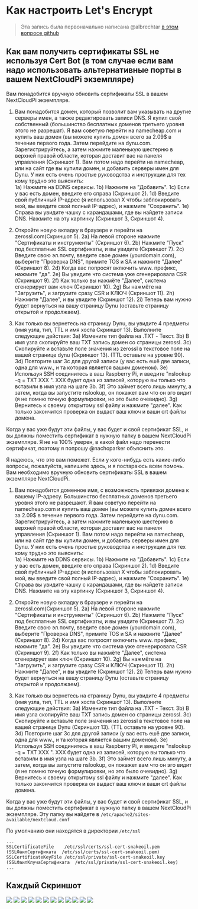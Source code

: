 # Как настроить Let's Encrypt

> Эта запись была первоначально написана @albrechtar [в этом вопросе github](https://github.com/nextcloud/nextcloudpi/issues/186#issuecomment-328333387)

## Как вам получить сертификаты SSL не используя Cert Bot (в том случае если вам надо использовать альтернативные порты в вашем NextCloudPi экземпляре)

Вам понадобится вручную обновить сертификаты SSL в вашем NextCloudPi экземпляре.

1.  Вам понадобится домен, который позволит вам указывать на другие серверы имен, а также редактировать записи DNS. Я купил свой собственный (большинство бесплатных доменов третьего уровня этого не разрешат). Я вам советую перейти на namecheap.com и купить ваш домен (вы можете купить домен всего за 2.09$ в течение первого года. Затем перейдите на dynu.com. Зарегистрируйтесь, а затем нажмите маленькую шестерню в верхней правой области, которая доставит вас на панеля управления (Скриншот 1). Вам потом надо перейти на namecheap, или на сайт где вы купили домен, и добавить серверы имен для Dynu. У них есть очень простые руководства и инструкции для тех кому трудно это выяснить:   
     1a)  Нажмите на DDNS сервисы.
     1b)  Нажмите на "Добавить".
	 1c)  Если у вас есть домен, введите его справа (Скриншот 2).
	 1d)  Введите свой публичный IP-адрес (я использовал Х чтобы заблокировать мой, вы введите свой полный IP-адрес), и нажмите "Сохранить".
	 1e)  Справа вы увидите чашку с карандашами, где вы найдете записи DNS. Нажмите на эту картинку (Скриншот 3, Скриншот 4).

2.  Откройте новую вкладку в браузере и перейти на zerossl.com(Скриншот 5).
     2a)  На левой стороне нажмите "Сертификаты и инструменты" (Скриншот 6). 
	 2b)  Нажмите "Пуск" под бесплатные SSL сертификаты, и вы увидите (Скриншот 7).
	 2c)  Введите свою эл.почту, введите свое домен (yourdomain.com), выберите "Проверка DNS", примите TOS и SA и нажмите "Далее" (Скриншот 8).
	 2d)  Когда вас попросят включить www. префикс, нажмите "да".
	 2e)  Вы увидите что система уже сгенерировала CSR (Скриншот 9).
	 2f)  Как только вы нажмёте "Далее", система сгенерирует вам ключ (Скриншот 10).
	 2g)  Вы нажмёте на "Загрузить", и загрузите сразу CSR и КЛЮЧ (Скриншот 11).
	 2h)  Нажмите "Далее", и вы увидите (Скриншот 12).
	 2i)  Теперь вам нужно будет вернуться на вашу страницу Dynu (оставьте страницу открытой и продолжаем).
	 
3.  Как только вы вернетесь на страницу Dynu, вы увидите 4 предметы (имя узла, тип, TTL и имя хоста Скриншот 13). Выполните следующие действия:
     3a)  Измените тип файла на .TXT - Текст.
	 3b)  В имя узла скопируйте ваш TXT запись домен со страницы zerossl.
	 3c)  Скопируйте и вставьте поле значения из zerossl в текстовое поле на вашей странице dynu (Скриншот 13). (TTL оставьте на уровне 90).
	 3d)  Повторите шаг 3c для другой записи (у вас есть ешё две записи, одна для www., и та которая является вашим доменом).
	 3e)  Используя SSH соединитесь в ваш Raspberry Pi, и введите "nslookup -q = TXT XXX ". ХХХ будет одна из записей, которую вы только что вставили в имя узла на шаге 3b.
	 3f)  Это займет всего лишь минуту, а затем, когда вы запустите nslookup, он покажет вам что он эго видит (я не помню точную формулировки, но это было очевидно). 
	 3g)  Вернитесь к своему открытому ssl файлу и нажмите "далее". Как только закончится проверка он выдаст ваш ключ и ваши crt файлы домена.

Когда у вас уже будут эти файлы, у вас будет и свой сертификат SSL, и вы должны поместить сертификат в нужную папку в вашем NextCloudPi экземпляре. Я не на 100% уверен, в какой файл надо перенести сертификат, поэтому я попрошу @nachoparker объяснить это.

Я надеюсь, что это вам поможет. Если у кого-нибудь есть какие-либо вопросы, пожалуйста, напишите здесь, и я постараюсь всем помочь. Вам  необходимо вручную обновить сертификаты SSL в вашем экземпляре NextCloudPi.

   1.  Вам понадобится доменное имя, с возможность привязки домена к вашему IP-адресу. Большинство бесплатных доменов третьего уровня этого не разрешают. Я вам советую перейти на namecheap.com и купить ваш домен (вы можете купить домен всего за 2.09$ в течение первого года. Затем перейдите на dynu.com. Зарегистрируйтесь, а затем нажмите маленькую шестерню в верхней правой области, которая доставит вас на панеля управления (Скриншот 1). Вам потом надо перейти на namecheap, или на сайт где вы купили домен, и добавить серверы имен для Dynu. У них есть очень простые руководства и инструкции для тех кому трудно это выяснить:   
     1a)  Нажмите на DDNS сервисы.
     1b)  Нажмите на "Добавить".
	 1c)  Если у вас есть домен, введите его справа (Скриншот 2).
	 1d)  Введите свой публичный IP-адрес (я использовал Х чтобы заблокировать мой, вы введите свой полный IP-адрес), и нажмите "Сохранить".
	 1e)  Справа вы увидите чашку с карандашами, где вы найдете записи DNS. Нажмите на эту картинку (Скриншот 3, Скриншот 4).

2.  Откройте новую вкладку в браузере и перейти на zerossl.com(Скриншот 5).
     2a)  На левой стороне нажмите "Сертификаты и инструменты" (Скриншот 6). 
	 2b)  Нажмите "Пуск" под бесплатные SSL сертификаты, и вы увидите (Скриншот 7).
	 2c)  Введите свою эл.почту, введите свое домен (yourdomain.com), выберите "Проверка DNS", примите TOS и SA и нажмите "Далее" (Скриншот 8).
	 2d)  Когда вас попросят включить www. префикс, нажмите "да".
	 2e)  Вы увидите что система уже сгенерировала CSR (Скриншот 9).
	 2f)  Как только вы нажмёте "Далее", система сгенерирует вам ключ (Скриншот 10).
	 2g)  Вы нажмёте на "Загрузить", и загрузите сразу CSR и КЛЮЧ (Скриншот 11).
	 2h)  Нажмите "Далее", и вы увидите (Скриншот 12).
	 2i)  Теперь вам нужно будет вернуться на вашу страницу Dynu (оставьте страницу открытой и продолжаем).
	 
3.  Как только вы вернетесь на страницу Dynu, вы увидите 4 предметы (имя узла, тип, TTL и имя хоста Скриншот 13). Выполните следующие действия:
     3a)  Измените тип файла на .TXT - Текст.
	 3b)  В имя узла скопируйте ваш TXT запись домен со страницы zerossl.
	 3c)  Скопируйте и вставьте поле значения из zerossl в текстовое поле на вашей странице Dynu (Скриншот 13). (TTL оставьте на уровне 90).
	 3d)  Повторите шаг 3c для другой записи (у вас есть ешё две записи, одна для www., и та которая является вашим доменом).
	 3e)  Используя SSH соединитесь в ваш Raspberry Pi, и введите "nslookup -q = TXT XXX ". ХХХ будет одна из записей, которую вы только что вставили в имя узла на шаге 3b.
	 3f)  Это займет всего лишь минуту, а затем, когда вы запустите nslookup, он покажет вам что он эго видит (я не помню точную формулировки, но это было очевидно). 
	 3g)  Вернитесь к своему открытому ssl файлу и нажмите "далее". Как только закончится проверка он выдаст ваш ключ и ваши crt файлы домена.
  
Когда у вас уже будут эти файлы, у вас будет и свой сертификат SSL, и вы должны поместить сертификат в нужную папку в вашем NextCloudPi экземпляре. Эту папку вы найдете в `/etc/apache2/sites-available/nextcloud.conf`

По умолчанию они находятся в директории `/etc/ssl`

```
...
SSLCertificateFile    /etc/ssl/certs/ssl-cert-snakeoil.pem  (SSLФаилСертификата  /etc/ssl/certs/ssl-cert-snakeoil.pem)                                                 
SSLCertificateKeyFile /etc/ssl/private/ssl-cert-snakeoil.key  (SSLФаилКлучаСертификата  /etc/ssl/private/ssl-cert-snakeoil.key)
...
```

## Каждый Скриншот
![](https://user-images.githubusercontent.com/19283265/30248880-0bae800a-965a-11e7-8843-fec87e1401a8.png)
![](https://user-images.githubusercontent.com/19283265/30248881-0f6e18ae-965a-11e7-8eda-dcc740c99af3.png)
![](https://user-images.githubusercontent.com/19283265/30248882-0fab0124-965a-11e7-9113-884532167867.png)
![](https://user-images.githubusercontent.com/19283265/30248883-0fb3716a-965a-11e7-858f-4a6c53c261f4.png)
![](https://user-images.githubusercontent.com/19283265/30248885-0fb899a6-965a-11e7-927f-1a52b0930bbd.png)
![](https://user-images.githubusercontent.com/19283265/30248884-0fb8388a-965a-11e7-9764-c7c19ed00d68.png)
![](https://user-images.githubusercontent.com/19283265/30248886-0fb8cb56-965a-11e7-86df-96cd61bb4abd.png)
![](https://user-images.githubusercontent.com/19283265/30248887-0fb98d70-965a-11e7-8753-aa788fd78541.png)
![](https://user-images.githubusercontent.com/19283265/30248888-0fe3dd64-965a-11e7-8999-87b663137fac.png)
![](https://user-images.githubusercontent.com/19283265/30248889-0fe47e72-965a-11e7-933d-e025148611c2.png)
![](https://user-images.githubusercontent.com/19283265/30248890-0fea86a0-965a-11e7-9083-39914a54d327.png)
![](https://user-images.githubusercontent.com/19283265/30248891-0feabc42-965a-11e7-9277-3fff58786c10.png)

